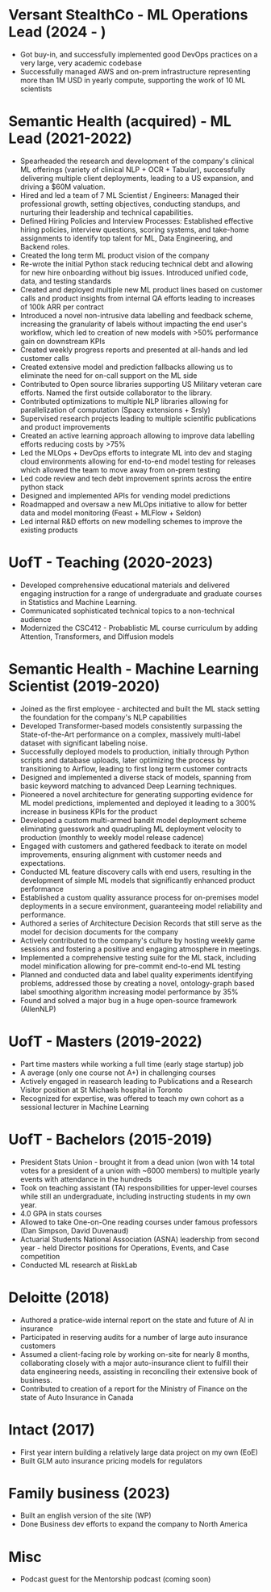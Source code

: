 # Versant StealthCo - ML Operations Lead (2024 - )

* Got buy-in, and successfully implemented good DevOps practices on a very large, very academic codebase
* Successfully managed AWS and on-prem infrastructure representing more than 1M USD in yearly compute, supporting the work of 10 ML scientists

# Semantic Health (acquired) - ML Lead (2021-2022)

* Spearheaded the research and development of the company's clinical ML offerings (variety of clinical NLP + OCR + Tabular), successfully delivering multiple client deployments, leading to a US expansion, and driving a $60M valuation.
* Hired and led a team of 7 ML Scientist / Engineers: Managed their professional growth, setting objectives, conducting standups, and nurturing their leadership and technical capabilities.
* Defined Hiring Policies and Interview Processes: Established effective hiring policies, interview questions, scoring systems, and take-home assignments to identify top talent for ML, Data Engineering, and Backend roles.
* Created the long term ML product vision of the company
* Re-wrote the initial Python stack reducing technical debt and allowing for new hire onboarding without big issues. Introduced unified code, data, and testing standards
* Created and deployed multiple new ML product lines based on customer calls and product insights from internal QA efforts leading to increases of 100k ARR per contract
* Introduced a novel non-intrusive data labelling and feedback scheme, increasing the granularity of labels without impacting the end user's workflow, which led to creation of new models with >50\% performance gain on downstream KPIs
* Created weekly progress reports and presented at all-hands and led customer calls
* Created extensive model and prediction fallbacks allowing us to eliminate the need for on-call support on the ML side
* Contributed to Open source libraries supporting US Military veteran care efforts. Named the first outside collaborator to the library.
* Contributed optimizations to multiple NLP libraries allowing for parallelization of computation (Spacy extensions + Srsly)
* Supervised research projects leading to multiple scientific publications and product improvements
* Created an active learning approach allowing to improve data labelling efforts reducing costs by >75% 
* Led the MLOps + DevOps efforts to integrate ML into dev and staging cloud environments allowing for end-to-end model testing for releases which allowed the team to move away from on-prem testing
* Led code review and tech debt improvement sprints across the entire python stack
* Designed and implemented APIs for vending model predictions
* Roadmapped and oversaw a new MLOps initiative to allow for better data and model monitoring (Feast + MLFlow + Seldon)
* Led internal R&D efforts on new modelling schemes to improve the existing products

# UofT - Teaching (2020-2023)

* Developed comprehensive educational materials and delivered engaging instruction for a range of undergraduate and graduate courses in Statistics and Machine Learning.
* Communicated sophisticated technical topics to a non-technical audience
* Modernized the CSC412 - Probablistic ML course curriculum by adding Attention, Transformers, and Diffusion models

# Semantic Health - Machine Learning Scientist (2019-2020)

* Joined as the first employee - architected and built the ML stack setting the foundation for the company's NLP capabilities
* Developed Transformer-based models consistently surpassing the State-of-the-Art performance on a complex, massively multi-label dataset with significant labeling noise.
* Successfully deployed models to production, initially through Python scripts and database uploads, later optimizing the process by transitioning to Airflow, leading to first long term customer contracts
* Designed and implemented a diverse stack of models, spanning from basic keyword matching to advanced Deep Learning techniques.
* Pioneered a novel architecture for generating supporting evidence for ML model predictions, implemented and deployed it leading to a 300% increase in business KPIs for the product
* Developed a custom multi-armed bandit model deployment scheme eliminating guesswork and quadrupling ML deployment velocity to production (monthly to weekly model release cadence)
* Engaged with customers and gathered feedback to iterate on model improvements, ensuring alignment with customer needs and expectations.
* Conducted ML feature discovery calls with end users, resulting in the development of simple ML models that significantly enhanced product performance
* Established a custom quality assurance process for on-premises model deployments in a secure environment, guaranteeing model reliability and performance.
* Authored a series of Architecture Decision Records that still serve as the model for decision documents for the company
* Actively contributed to the company's culture by hosting weekly game sessions and fostering a positive and engaging atmosphere in meetings.
* Implemented a comprehensive testing suite for the ML stack, including model minification allowing for pre-commit end-to-end ML testing
* Planned and conducted data and label quality experiments identifying problems, addressed those by creating a novel, ontology-graph based label smoothing algorithm increasing model performance by 35%
* Found and solved a major bug in a huge open-source framework (AllenNLP)

# UofT - Masters (2019-2022)

* Part time masters while working a full time (early stage startup) job
* A average (only one course not A+) in challenging courses
* Actively engaged in reasearch leading to Publications and a Research Visitor position at St Michaels hospital in Toronto
* Recognized for expertise, was offered to teach my own cohort as a sessional lecturer in Machine Learning

# UofT - Bachelors (2015-2019)

* President Stats Union - brought it from a dead union (won with 14 total votes for a president of a union with ~6000 members) to multiple yearly events with attendance in the hundreds
* Took on teaching assistant (TA) responsibilities for upper-level courses while still an undergraduate, including instructing students in my own year.
* 4.0 GPA in stats courses
* Allowed to take One-on-One reading courses under famous professors (Dan Simpson, David Duvenaud)
* Actuarial Students National Association (ASNA) leadership from second year - held Director positions for Operations, Events, and Case competition
* Conducted ML research at RiskLab

# Deloitte (2018)

* Authored a pratice-wide internal report on the state and future of AI in insurance
* Participated in reserving audits for a number of large auto insurance customers
* Assumed a client-facing role by working on-site for nearly 8 months, collaborating closely with a major auto-insurance client to fulfill their data engineering needs, assisting in reconciling their extensive book of business.
* Contributed to creation of a report for the Ministry of Finance on the state of Auto Insurance in Canada

# Intact (2017)

* First year intern building a relatively large data project on my own (EoE)
* Built GLM auto insurance pricing models for regulators

# Family business (2023)

* Built an english version of the site (WP)
* Done Business dev efforts to expand the company to North America

# Misc
* Podcast guest for the Mentorship podcast (coming soon)